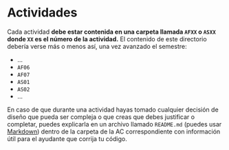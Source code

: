# Actividades

Cada actividad **debe estar contenida en una carpeta llamada `AFXX` o `ASXX` donde `XX` es el número de la actividad.** El contenido de este directorio debería verse más o menos así, una vez avanzado el semestre:

* ...
* `AF06`
* `AF07`
* `AS01`
* `AS02`
* ...

En caso de que durante una actividad hayas tomado cualquier decisión de diseño que pueda ser compleja o que creas que debes justificar o completar, puedes explicarla en un archivo llamado `README.md` (puedes usar [Markdown](https://github.com/adam-p/markdown-here/wiki/Markdown-Cheatsheet)) dentro de la carpeta de la AC correspondiente con información útil para el ayudante que corrija tu código.
